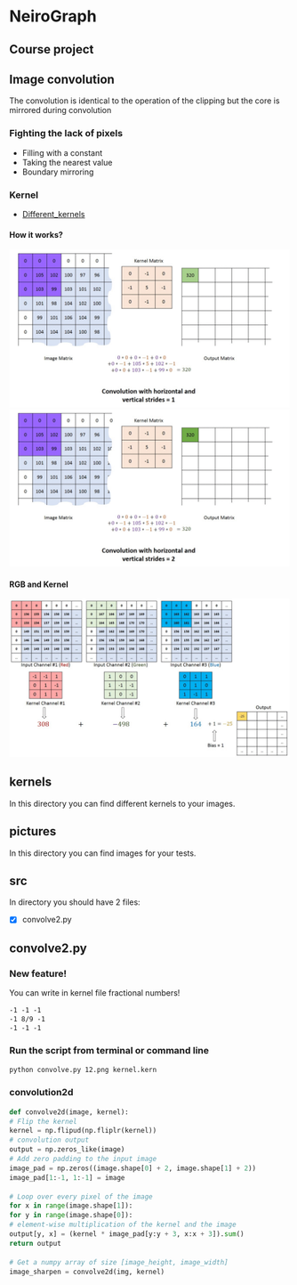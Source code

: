 # NeiroGraph
## Course project

## Image convolution
The convolution is identical to the operation of the clipping but the core is mirrored during convolution

### Fighting the lack of pixels
* Filling with a constant
* Taking the nearest value
* Boundary mirroring

### Kernel
- [Different_kernels](https://en.wikipedia.org/wiki/Kernel_(image_processing))

#### How it works?
<img src='theory/stride1.gif'>

<img src='theory/stride2.gif'>

#### RGB and Kernel
<img src='theory/rgb.gif'>

## kernels
In this directory you can find different kernels to your images.

## pictures
In this directory you can find images for your tests.

## src
In directory you should have 2 files:
- [x] convolve2.py

## convolve2.py
### New feature!
You can write in kernel file fractional numbers!
```
-1 -1 -1
-1 8/9 -1
-1 -1 -1
```
### Run the script from terminal or command line
```
python convolve.py 12.png kernel.kern
```
### convolution2d
```python
def convolve2d(image, kernel):
# Flip the kernel
kernel = np.flipud(np.fliplr(kernel))
# convolution output
output = np.zeros_like(image)
# Add zero padding to the input image
image_pad = np.zeros((image.shape[0] + 2, image.shape[1] + 2))
image_pad[1:-1, 1:-1] = image

# Loop over every pixel of the image
for x in range(image.shape[1]):
for y in range(image.shape[0]):
# element-wise multiplication of the kernel and the image
output[y, x] = (kernel * image_pad[y:y + 3, x:x + 3]).sum()
return output

# Get a numpy array of size [image_height, image_width]
image_sharpen = convolve2d(img, kernel)
```
